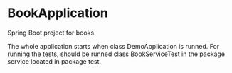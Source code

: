 # BookApplication
Spring Boot project for books.

The whole application starts when class DemoApplication is runned.
For running the tests, should be runned class BookServiceTest in the package service located in package test.
